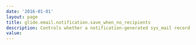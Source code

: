 ```yaml
---
date: '2016-01-01'
layout: page
title: glide.email.notification.save_when_no_recipients
description: Controls whether a notification-generated sys_mail record is saved even if there are no recipients. Used in conjunction with other notification recipient logging properties, this property enables troubleshooting problems with notifications. 
value:  
---
```

